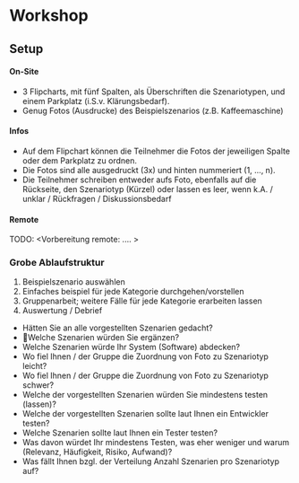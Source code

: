 # Workshop

## Setup
#### On-Site
* 3 Flipcharts, mit fünf Spalten, als Überschriften die Szenariotypen, und einem Parkplatz (i.S.v. Klärungsbedarf).
* Genug Fotos (Ausdrucke) des Beispielszenarios (z.B. Kaffeemaschine)


#### Infos

* Auf dem Flipchart können die Teilnehmer die Fotos der jeweiligen Spalte oder dem Parkplatz zu ordnen. 
* Die Fotos sind alle ausgedruckt (3x) und hinten nummeriert (1, …, n).
* Die Teilnehmer schreiben entweder aufs Foto, ebenfalls auf die Rückseite, den Szenariotyp (Kürzel) 
oder lassen es leer, wenn k.A. / unklar / Rückfragen / Diskussionsbedarf

#### Remote
TODO: <Vorbereitung remote: .... >


### Grobe Ablaufstruktur

1. Beispielszenario auswählen
2. Einfaches beispiel für jede Kategorie durchgehen/vorstellen
3. Gruppenarbeit; weitere Fälle für jede Kategorie erarbeiten lassen
4. Auswertung / Debrief
* Hätten Sie an alle vorgestellten Szenarien gedacht?
* Welche Szenarien würden Sie ergänzen?
* Welche Szenarien würde Ihr System (Software) abdecken?
* Wo fiel Ihnen / der Gruppe die Zuordnung von Foto zu Szenariotyp leicht?
* Wo fiel Ihnen / der Gruppe die Zuordnung von Foto zu Szenariotyp schwer?
* Welche der vorgestellten Szenarien würden Sie mindestens testen (lassen)?
* Welche der vorgestellten Szenarien sollte laut Ihnen ein Entwickler testen?
* Welche Szenarien sollte laut Ihnen ein Tester testen?
* Was davon würdet Ihr mindestens Testen, was eher weniger und warum (Relevanz, Häufigkeit, Risiko, Aufwand)?
* Was fällt Ihnen bzgl. der Verteilung Anzahl Szenarien pro Szenariotyp auf?